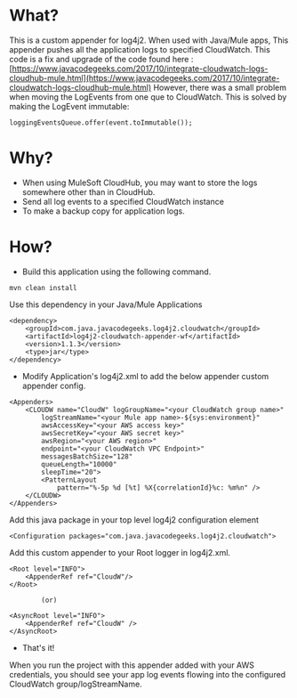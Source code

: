 What?
====================
This is a custom appender for log4j2. When used with Java/Mule apps, This appender pushes all the application logs to specified CloudWatch.
This code is a fix and upgrade of the code found here : [https://www.javacodegeeks.com/2017/10/integrate-cloudwatch-logs-cloudhub-mule.html](https://www.javacodegeeks.com/2017/10/integrate-cloudwatch-logs-cloudhub-mule.html)
However, there was a small problem when moving the LogEvents from one que to CloudWatch. This is solved by making the LogEvent immutable:

```
loggingEventsQueue.offer(event.toImmutable());
```

Why?
====================

* When using MuleSoft CloudHub, you may want to store the logs somewhere other than in CloudHub.
* Send all log events to a specified CloudWatch instance 
* To make a backup copy for application logs.

How?
==========================
* Build this application using the following command.

```mvn clean install```

Use this dependency in your Java/Mule Applications

```
<dependency>
	<groupId>com.java.javacodegeeks.log4j2.cloudwatch</groupId>
	<artifactId>log4j2-cloudwatch-appender-wf</artifactId>
	<version>1.1.3</version>
	<type>jar</type>
</dependency>
```

* Modify Application's log4j2.xml to add the below appender custom appender config.

```
<Appenders>
	<CLOUDW name="CloudW" logGroupName="<your CloudWatch group name>"
		logStreamName="<your Mule app name>-${sys:environment}"
		awsAccessKey="<your AWS access key>" 
		awsSecretKey="<your AWS secret key>"
		awsRegion="<your AWS region>" 
		endpoint="<your CloudWatch VPC Endpoint>" 
		messagesBatchSize="128"
		queueLength="10000"
		sleepTime="20">
		<PatternLayout
			pattern="%-5p %d [%t] %X{correlationId}%c: %m%n" /> 
	</CLOUDW>
</Appenders>
```
Add this java package in your top level log4j2 configuration element

```
<Configuration packages="com.java.javacodegeeks.log4j2.cloudwatch">
```

Add this custom appender to your Root logger in log4j2.xml.

```
<Root level="INFO">
    <AppenderRef ref="CloudW"/>
</Root>  
     
        (or)

<AsyncRoot level="INFO">
    <AppenderRef ref="CloudW" />
</AsyncRoot>
```

* That's it!

When you run the project with this appender added with your AWS credentials, you should see your app log events flowing into the configured CloudWatch group/logStreamName.